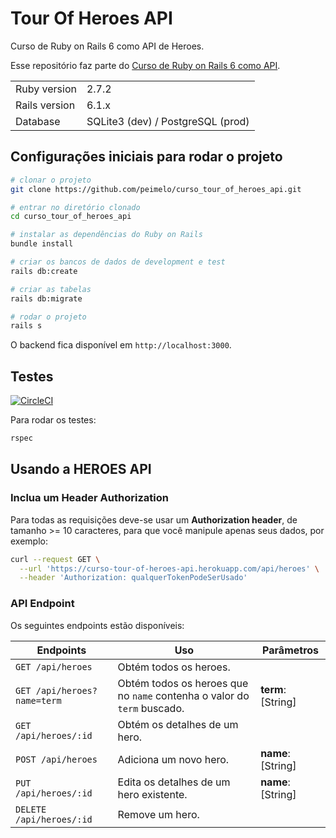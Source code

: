 # Tour Of Heroes API

Curso de Ruby on Rails 6 como API de Heroes.

Esse repositório faz parte do [Curso de Ruby on Rails 6 como API](https://www.youtube.com/watch?v=gTR6lx00Nac&list=PLqsayW8DhUmuvgOX08aXYk6Y-HGrdYg20).

<table>
  <tr>
    <td>Ruby version</td>
    <td>
      2.7.2
    </td>
  </tr>
  <tr>
    <td>Rails version</td>
    <td>
      6.1.x
    </td>
  </tr>
  <tr>
    <td>Database</td>
    <td>
      SQLite3 (dev) / PostgreSQL (prod)
    </td>
  </tr>
</table>

## Configurações iniciais para rodar o projeto

```bash
# clonar o projeto
git clone https://github.com/peimelo/curso_tour_of_heroes_api.git

# entrar no diretório clonado
cd curso_tour_of_heroes_api

# instalar as dependências do Ruby on Rails
bundle install

# criar os bancos de dados de development e test
rails db:create

# criar as tabelas
rails db:migrate

# rodar o projeto
rails s
```

O backend fica disponível em `http://localhost:3000`.

## Testes

[![CircleCI](https://app.circleci.com/pipelines/github/joaoquint/curso_tour_of_heroes_api.svg?style=svg)](https://app.circleci.com/pipelines/github/joaoquint/curso_tour_of_heroes_api)

Para rodar os testes:

```bash
rspec
```

## Usando a HEROES API

### Inclua um Header Authorization

Para todas as requisições deve-se usar um **Authorization header**, de tamanho >= 10 caracteres, para que você manipule apenas seus dados, por exemplo:

```bash
curl --request GET \
  --url 'https://curso-tour-of-heroes-api.herokuapp.com/api/heroes' \
  --header 'Authorization: qualquerTokenPodeSerUsado'
```

### API Endpoint

Os seguintes endpoints estão disponíveis:

| Endpoints                   | Uso                                                                     | Parâmetros         |
| --------------------------- | ----------------------------------------------------------------------- | ------------------ |
| `GET /api/heroes`           | Obtém todos os heroes.                                                  |                    |
| `GET /api/heroes?name=term` | Obtém todos os heroes que no `name` contenha o valor do `term` buscado. | **term**: [String] |
| `GET /api/heroes/:id`       | Obtém os detalhes de um hero.                                           |                    |
| `POST /api/heroes`          | Adiciona um novo hero.                                                  | **name**: [String] |
| `PUT /api/heroes/:id`       | Edita os detalhes de um hero existente.                                 | **name**: [String] |
| `DELETE /api/heroes/:id`    | Remove um hero.                                                         |                    |